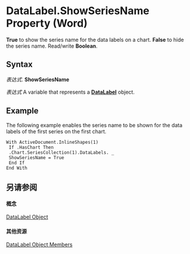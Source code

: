 
# DataLabel.ShowSeriesName Property (Word)

 **True** to show the series name for the data labels on a chart. **False** to hide the series name. Read/write **Boolean**.


## Syntax

 _表达式_. **ShowSeriesName**

 _表达式_ A variable that represents a **[DataLabel](b955596d-ac94-1e18-4e72-cdf090fc1f9e.md)** object.


## Example

The following example enables the series name to be shown for the data labels of the first series on the first chart.


```
With ActiveDocument.InlineShapes(1) 
 If .HasChart Then 
 .Chart.SeriesCollection(1).DataLabels. _ 
 ShowSeriesName = True 
 End If 
End With
```


## 另请参阅


#### 概念


[DataLabel Object](b955596d-ac94-1e18-4e72-cdf090fc1f9e.md)
#### 其他资源


[DataLabel Object Members](http://msdn.microsoft.com/library/91b7aae6-c3ab-56f6-1757-11b15bc9ec03%28Office.15%29.aspx)